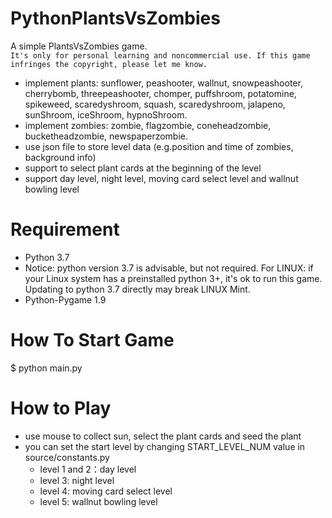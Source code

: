 # PythonPlantsVsZombies
  A simple PlantsVsZombies game. <br>
  `It's only for personal learning and noncommercial use. If this game infringes the copyright, please let me know.`
* implement plants: sunflower, peashooter, wallnut, snowpeashooter, cherrybomb, threepeashooter, chomper, puffshroom, potatomine, spikeweed, scaredyshroom, squash, scaredyshroom, jalapeno, sunShroom, iceShroom, hypnoShroom.
* implement zombies: zombie, flagzombie, coneheadzombie, bucketheadzombie, newspaperzombie.
* use json file to store level data (e.g.position and time of zombies, background info)
* support to select plant cards at the beginning of the level
* support day level, night level, moving card select level and wallnut bowling level

# Requirement
* Python 3.7 
* Notice: python version 3.7 is advisable, but not required. For LINUX: if your Linux system has a preinstalled python 3+, it's ok to run this game. Updating to python 3.7 directly may break LINUX Mint.
* Python-Pygame 1.9

# How To Start Game
$ python main.py

# How to Play
* use mouse to collect sun, select the plant cards and seed the plant 
* you can set the start level by changing START_LEVEL_NUM value in source/constants.py
  * level 1 and 2：day level
  * level 3: night level
  * level 4: moving card select level
  * level 5: wallnut bowling level

